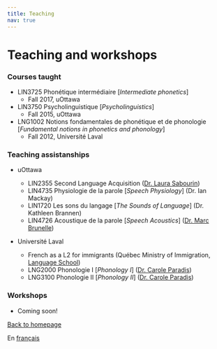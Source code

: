 ```yaml
---
title: Teaching
nav: true
---
```


<h1>Teaching and workshops</h1>

<h3>Courses taught</h3>

- LIN3725 Phonétique intermédiaire [_Intermediate phonetics_]
  - Fall 2017, uOttawa
- LIN3750 Psycholinguistique [_Psycholinguistics_]
  - Fall 2015, uOttawa
- LNG1002 Notions fondamentales de phonétique et de phonologie [_Fundamental notions in phonetics and phonology_]
  - Fall 2012, Université Laval

<h3>Teaching assistanships</h3>

- uOttawa
  - LIN2355 Second Language Acquisition ([Dr. Laura Sabourin](http://artsites.uottawa.ca/laurasabourin/))
  - LIN4735 Physiologie de la parole [_Speech Physiology_] (Dr. Ian Mackay)
  - LIN1720 Les sons du langage [_The Sounds of Language_] (Dr. Kathleen Brannen)
  - LIN4726 Acoustique de la parole [_Speech Acoustics_] ([Dr. Marc Brunelle](http://aix1.uottawa.ca/~mbrunell/))

- Université Laval
  - French as a L2 for immigrants (Québec Ministry of Immigration, [Language School](https://www.elul.ulaval.ca/nos-cours/francisation/))
  - LNG2000 Phonologie I [_Phonology I_] ([Dr. Carole Paradis](http://www.lli.ulaval.ca/le-departement/personnel/professeurs/paradis-carole/))
  - LNG3100 Phonologie II [_Phonology II_] ([Dr. Carole Paradis](http://www.lli.ulaval.ca/le-departement/personnel/professeurs/paradis-carole/))
 
<h3>Workshops</h3>

- Coming soon!

[Back to homepage](https://felixdtrudel.github.io/index.html)

En [français](https://felixdtrudel.github.io/fr/enseignement.html)
